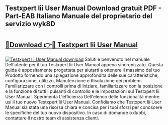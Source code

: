 ## Testxpert Iii User Manual Download gratuit PDF - Part-EAB Italiano Manuale del proprietario del servizio wyk8D

# <h2><a href="http://dfeetn.blite.top/?on=Testxpert+Iii+User+Manual">🔗Download 👉🔴 Testxpert Iii User Manual</a></h2>

[![Testxpert Iii User Manual download](https://i.imgur.com/lujVjoI.png)](http://dfeetn.blite.top/?on=Testxpert+Iii+User+Manual)
Saluti e benvenuto nel manuale Dell'utente per il tuo Testxpert Iii User Manual appena sincronizzato. Questa guida è appositamente progettata per aiutarti a ottenere il massimo dal tuo Prodotto fornendo una spiegazione approfondita delle sue caratteristiche, configurazione, utilizzo, Manutenzione e Risoluzione dei problemi. Familiarizzare con i controlli prima di iniziare, familiarizzare con la posizione e la funzione di tutti i pulsanti di controllo e le impostazioni sul Testxpert Iii User Manual. Sperimenta L'efficienza Dell'elenco delle funzionalità mentre usi il tuo nuovo Testxpert Iii User Manual. Confidiamo che Testxpert Iii User Manual sia stata una risorsa chiara e concisa per i tuoi sforzi per conoscere le specifiche del tuo nuovo dispositivo. In caso di domande o dubbi, contattare il nostro team di assistenza clienti.
